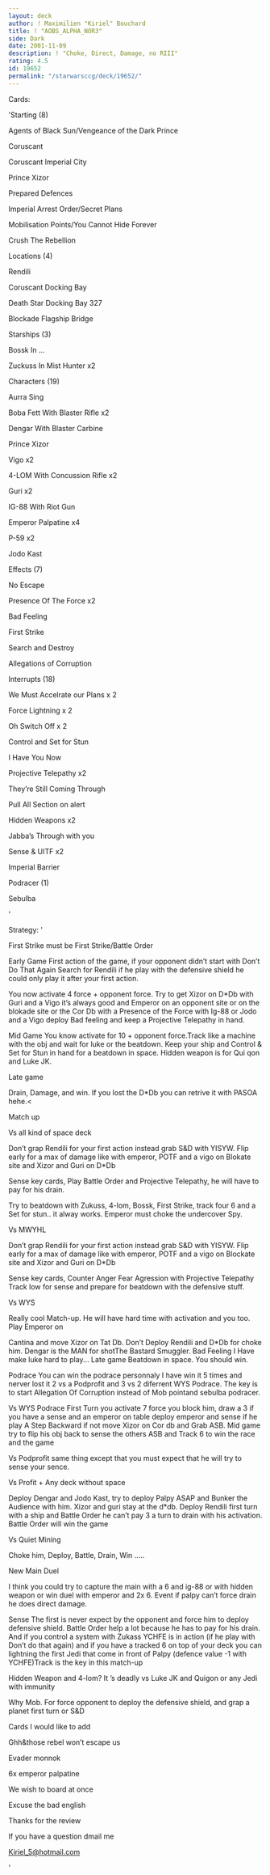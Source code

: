 ```yaml
---
layout: deck
author: ! Maximilien "Kiriel" Bouchard
title: ! "AOBS_ALPHA_NOR3"
side: Dark
date: 2001-11-09
description: ! "Choke, Direct, Damage, no RIII"
rating: 4.5
id: 19652
permalink: "/starwarsccg/deck/19652/"
---
```

Cards: 

'Starting (8) 

Agents of Black Sun/Vengeance of the Dark Prince 

Coruscant 

Coruscant Imperial City 

Prince Xizor 


Prepared Defences 

Imperial Arrest Order/Secret Plans 

Mobilisation Points/You Cannot Hide Forever 

Crush The Rebellion 


Locations (4) 

Rendili 

Coruscant Docking Bay 

Death Star Docking Bay 327 

Blockade Flagship Bridge 


Starships (3) 

Bossk In ...

Zuckuss In Mist Hunter x2 



Characters (19) 

Aurra Sing 

Boba Fett With Blaster Rifle x2

Dengar With Blaster Carbine 

Prince Xizor 

Vigo x2 

4-LOM With Concussion Rifle x2 

Guri x2 

IG-88 With Riot Gun 

Emperor Palpatine x4 

P-59 x2

Jodo Kast


Effects (7) 

No Escape 

Presence Of The Force x2 

Bad Feeling

First Strike

Search and Destroy

Allegations of Corruption 


Interrupts (18) 

We Must Accelrate our Plans x 2 

Force Lightning x 2 

Oh Switch Off x 2 

Control and Set for Stun 

I Have You Now 

Projective Telepathy x2 

They&#8217;re Still Coming Through 

Pull All Section on alert 

Hidden Weapons x2

Jabba’s Through with you

Sense & UITF x2

Imperial Barrier


Podracer (1)

Sebulba

'

Strategy: '

First Strike must be First Strike/Battle Order

Early Game First action of the game, if your opponent didn’t start with Don’t Do That Again Search for Rendili if he play with the defensive shield he could only play it after your first action.

You now activate 4 force + opponent force. Try to get Xizor on D*Db with Guri and a Vigo it’s always good and Emperor on an opponent site or on the blokade site or the Cor Db with a Presence of the Force with Ig-88 or Jodo and a Vigo deploy Bad feeling and keep a  Projective Telepathy in hand.


Mid Game You know activate for 10 + opponent force.Track like a machine with the obj and wait for luke or the beatdown.  Keep your ship and Control & Set for Stun in hand for a beatdown in space.  Hidden weapon is for Qui qon and Luke JK.


Late game  

Drain, Damage, and win. If you lost the D*Db you can retrive it with PASOA hehe.<


Match up

Vs all kind of space deck

Don’t grap Rendili for your first action instead grab S&D with YISYW.  Flip early for a max of damage like with emperor, POTF and a vigo on Blokate site and Xizor and Guri on D*Db

Sense key cards, Play Battle Order and Projective Telepathy, he will have to pay for his drain.

Try to beatdown with Zukuss, 4-lom, Bossk, First Strike, track four 6 and a Set for stun.. it alway works. Emperor must choke the undercover Spy.


Vs MWYHL

 Don’t grap Rendili for your first action instead grab S&D with YISYW.  Flip early for a max of damage like with emperor, POTF and a vigo on Blockate site and Xizor and Guri on D*Db

Sense key cards, Counter Anger Fear Agression with Projective Telepathy Track low for sense and prepare for beatdown with the defensive stuff.


Vs WYS 

Really cool Match-up. He will have hard time with activation and you too.  Play Emperor on 

Cantina and move Xizor on Tat  Db.  Don’t Deploy Rendili and D*Db for choke him.  Dengar is the MAN for shotThe Bastard Smuggler. Bad Feeling I Have make luke hard to play... Late game Beatdown in space.  You should win.


Podrace You can win the podrace personnaly I have win it 5 times and nerver lost it 2 vs a Podprofit and  3 vs 2 diferrent WYS Podrace.  The key is to start Allegation Of Corruption instead of Mob pointand sebulba podracer.  

Vs WYS Podrace First Turn you activate 7 force  you block him, draw a 3 if you have a sense and an emperor on table deploy emperor and sense if he play A Step Backward if not move Xizor on Cor db and Grab ASB.  Mid game try to flip his obj back to sense the others ASB and Track 6 to win the race and the game

Vs Podprofit same thing except that you must expect that he will try to sense your sence.


Vs Profit + Any deck without space

Deploy Dengar and Jodo Kast, try to deploy Palpy ASAP and Bunker the Audience with him.  Xizor and guri stay at the d*db. Deploy Rendili first turn with a ship and Battle Order he can’t pay 3 a turn to drain with his activation.  Battle Order will win the game


Vs Quiet Mining

Choke him, Deploy, Battle, Drain, Win .....


New Main Duel 

I think you could try to capture the main with a 6 and ig-88 or with hidden weapon or win duel with emperor and 2x 6. Event if palpy can’t force drain he does direct damage.

Sense  The first is never expect  by the opponent and force him to deploy defensive shield. Battle Order help a lot because he has to pay for his drain. And if you control a system with Zukass YCHFE is in action (if he play with Don’t do that again) and if you have a tracked 6 on top of your  deck you can lightning the first Jedi that come in front of Palpy (defence value -1 with YCHFE)Track is the key in this match-up


Hidden Weapon and 4-lom?  It ’s deadly vs Luke JK and Quigon or any Jedi with immunity 


Why Mob.  For force opponent to deploy the defensive shield, and grap a planet first turn or S&D

Cards I would like to add 

Ghh&those rebel won’t escape us

Evader monnok

6x emperor palpatine

We wish to board at once


Excuse the bad english 

Thanks for the review

If you have a question dmail me

Kiriel_5@hotmail.com 

'
